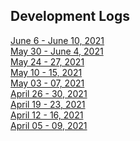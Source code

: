 ## Development Logs
[June 6 - June 10, 2021](./devlogs/06072021.md) <br/>
[May 30 - June 4, 2021](./devlogs/05302021.md) <br/>
[May 24 - 27, 2021](./devlogs/05242021.md) <br/>
[May 10 - 15, 2021](./devlogs/05102021.md) <br/>
[May 03 - 07, 2021](./devlogs/05032021.md) <br/>
[April 26 - 30, 2021](./devlogs/04262021.md) <br/>
[April 19 - 23, 2021](./devlogs/04192021.md) <br/>
[April 12 - 16, 2021](./devlogs/04122021.md) <br/>
[April 05 - 09, 2021](./devlogs/04052021.md) <br/>
